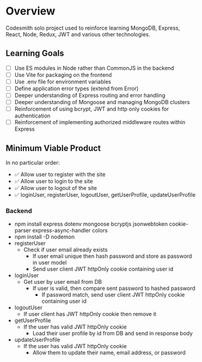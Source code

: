 # Overview

Codesmith solo project used to reinforce learning MongoDB, Express, React, Node, Redux, JWT and various other technologies.

## Learning Goals

- [ ] Use ES modules in Node rather than CommonJS in the backend
- [ ] Use Vite for packaging on the frontend
- [ ] Use .env file for environment variables
- [ ] Define application error types (extend from Error)
- [ ] Deeper understanding of Express routing and error handling
- [ ] Deeper understanding of Mongoose and managing MongoDB clusters
- [ ] Reinforcement of using bcrypt, JWT and http only cookies for authentication
- [ ] Reinforcement of implementing authorized middleware routes within Express

## Minimum Viable Product

In no particular order:

- ✅ Allow user to register with the site
- ✅ Allow user to login to the site
- ✅ Allow user to logout of the site
- ✅ loginUser, registerUser, logoutUser, getUserProfile, updateUserProfile

### Backend

- npm install express dotenv mongoose bcryptjs jsonwebtoken cookie-parser express-async-handler colors
- npm install -D nodemon
- registerUser
  - Check if user email already exists
    - If user email unique then hash password and store as password in user model
    - Send user client JWT httpOnly cookie containing user id
- loginUser
  - Get user by user email from DB
    - If user is valid, then compare sent password to hashed password
      - If password match, send user client JWT httpOnly cookie containing user id
- logoutUser
  - If user client has JWT httpOnly cookie then remove it
- getUserProfile
  - If the user has valid JWT httpOnly cookie
    - Load their user profile by id from DB and send in response body
- updateUserProfile
  - If the user has valid JWT httpOnly cookie
    - Allow them to update their name, email address, or password
